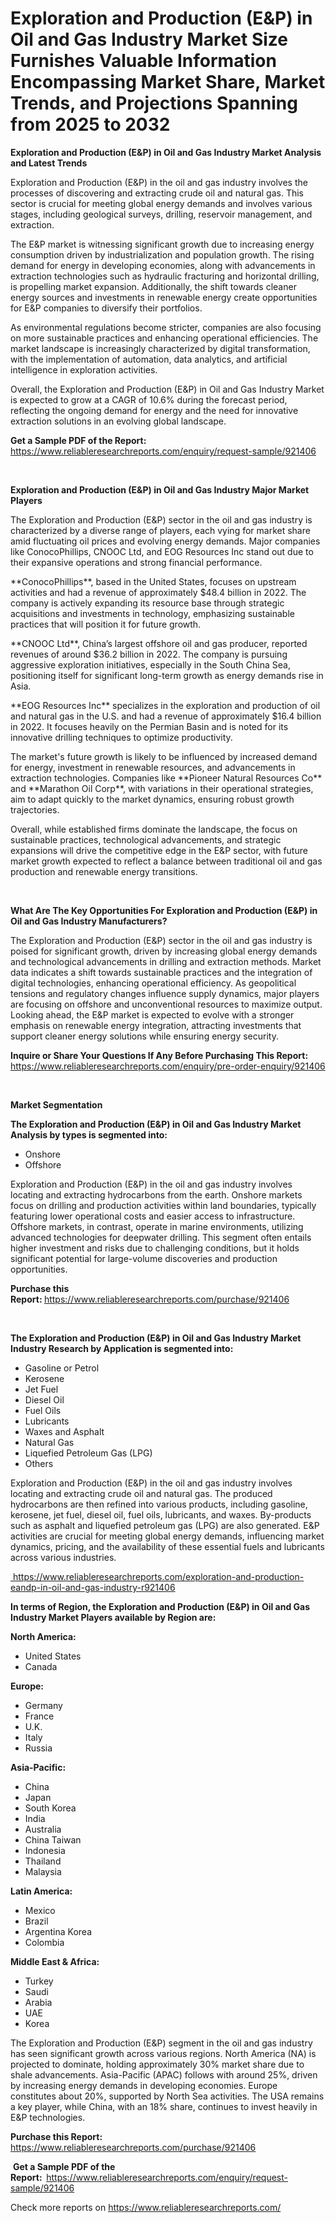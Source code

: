 <p><h1>Exploration and Production (E&P) in Oil and Gas Industry Market Size Furnishes Valuable Information Encompassing Market Share, Market Trends, and Projections Spanning from 2025 to 2032</h1></p><p><strong>Exploration and Production (E&P) in Oil and Gas Industry Market Analysis and Latest Trends</strong></p>
<p><p>Exploration and Production (E&P) in the oil and gas industry involves the processes of discovering and extracting crude oil and natural gas. This sector is crucial for meeting global energy demands and involves various stages, including geological surveys, drilling, reservoir management, and extraction.</p><p>The E&P market is witnessing significant growth due to increasing energy consumption driven by industrialization and population growth. The rising demand for energy in developing economies, along with advancements in extraction technologies such as hydraulic fracturing and horizontal drilling, is propelling market expansion. Additionally, the shift towards cleaner energy sources and investments in renewable energy create opportunities for E&P companies to diversify their portfolios.</p><p>As environmental regulations become stricter, companies are also focusing on more sustainable practices and enhancing operational efficiencies. The market landscape is increasingly characterized by digital transformation, with the implementation of automation, data analytics, and artificial intelligence in exploration activities.</p><p>Overall, the Exploration and Production (E&P) in Oil and Gas Industry Market is expected to grow at a CAGR of 10.6% during the forecast period, reflecting the ongoing demand for energy and the need for innovative extraction solutions in an evolving global landscape.</p></p>
<p><strong>Get a Sample PDF of the Report:&nbsp;</strong> <a href="https://www.reliableresearchreports.com/enquiry/request-sample/921406?utm_campaign=2215&utm_medium=2&utm_source=Github&utm_content=ia&utm_term=07042025&utm_id=exploration-and-production-ep-in-oil-and-gas-industry">https://www.reliableresearchreports.com/enquiry/request-sample/921406</a></p>
<p>&nbsp;</p>
<p><strong>Exploration and Production (E&P) in Oil and Gas Industry Major Market Players</strong></p>
<p><p>The Exploration and Production (E&P) sector in the oil and gas industry is characterized by a diverse range of players, each vying for market share amid fluctuating oil prices and evolving energy demands. Major companies like ConocoPhillips, CNOOC Ltd, and EOG Resources Inc stand out due to their expansive operations and strong financial performance.</p><p>**ConocoPhillips**, based in the United States, focuses on upstream activities and had a revenue of approximately $48.4 billion in 2022. The company is actively expanding its resource base through strategic acquisitions and investments in technology, emphasizing sustainable practices that will position it for future growth.</p><p>**CNOOC Ltd**, China’s largest offshore oil and gas producer, reported revenues of around $36.2 billion in 2022. The company is pursuing aggressive exploration initiatives, especially in the South China Sea, positioning itself for significant long-term growth as energy demands rise in Asia.</p><p>**EOG Resources Inc** specializes in the exploration and production of oil and natural gas in the U.S. and had a revenue of approximately $16.4 billion in 2022. It focuses heavily on the Permian Basin and is noted for its innovative drilling techniques to optimize productivity.</p><p>The market's future growth is likely to be influenced by increased demand for energy, investment in renewable resources, and advancements in extraction technologies. Companies like **Pioneer Natural Resources Co** and **Marathon Oil Corp**, with variations in their operational strategies, aim to adapt quickly to the market dynamics, ensuring robust growth trajectories.</p><p>Overall, while established firms dominate the landscape, the focus on sustainable practices, technological advancements, and strategic expansions will drive the competitive edge in the E&P sector, with future market growth expected to reflect a balance between traditional oil and gas production and renewable energy transitions.</p></p>
<p>&nbsp;</p>
<p><strong>What Are The Key Opportunities For Exploration and Production (E&P) in Oil and Gas Industry Manufacturers?</strong></p>
<p><p>The Exploration and Production (E&P) sector in the oil and gas industry is poised for significant growth, driven by increasing global energy demands and technological advancements in drilling and extraction methods. Market data indicates a shift towards sustainable practices and the integration of digital technologies, enhancing operational efficiency. As geopolitical tensions and regulatory changes influence supply dynamics, major players are focusing on offshore and unconventional resources to maximize output. Looking ahead, the E&P market is expected to evolve with a stronger emphasis on renewable energy integration, attracting investments that support cleaner energy solutions while ensuring energy security.</p></p>
<p><strong>Inquire or Share Your Questions If Any Before Purchasing This Report:</strong> <a href="https://www.reliableresearchreports.com/enquiry/pre-order-enquiry/921406?utm_campaign=2215&utm_medium=2&utm_source=Github&utm_content=ia&utm_term=07042025&utm_id=exploration-and-production-ep-in-oil-and-gas-industry">https://www.reliableresearchreports.com/enquiry/pre-order-enquiry/921406</a></p>
<p>&nbsp;</p>
<p><strong>Market Segmentation</strong></p>
<p><strong>The Exploration and Production (E&P) in Oil and Gas Industry Market Analysis by types is segmented into:</strong></p>
<p><ul><li>Onshore</li><li>Offshore</li></ul></p>
<p><p>Exploration and Production (E&P) in the oil and gas industry involves locating and extracting hydrocarbons from the earth. Onshore markets focus on drilling and production activities within land boundaries, typically featuring lower operational costs and easier access to infrastructure. Offshore markets, in contrast, operate in marine environments, utilizing advanced technologies for deepwater drilling. This segment often entails higher investment and risks due to challenging conditions, but it holds significant potential for large-volume discoveries and production opportunities.</p></p>
<p><strong>Purchase this Report:&nbsp;</strong><a href="https://www.reliableresearchreports.com/purchase/921406?utm_campaign=2215&utm_medium=2&utm_source=Github&utm_content=ia&utm_term=07042025&utm_id=exploration-and-production-ep-in-oil-and-gas-industry">https://www.reliableresearchreports.com/purchase/921406</a></p>
<p>&nbsp;</p>
<p><strong>The Exploration and Production (E&P) in Oil and Gas Industry Market Industry Research by Application is segmented into:</strong></p>
<p><ul><li>Gasoline or Petrol</li><li>Kerosene</li><li>Jet Fuel</li><li>Diesel Oil</li><li>Fuel Oils</li><li>Lubricants</li><li>Waxes and Asphalt</li><li>Natural Gas</li><li>Liquefied Petroleum Gas (LPG)</li><li>Others</li></ul></p>
<p><p>Exploration and Production (E&P) in the oil and gas industry involves locating and extracting crude oil and natural gas. The produced hydrocarbons are then refined into various products, including gasoline, kerosene, jet fuel, diesel oil, fuel oils, lubricants, and waxes. By-products such as asphalt and liquefied petroleum gas (LPG) are also generated. E&P activities are crucial for meeting global energy demands, influencing market dynamics, pricing, and the availability of these essential fuels and lubricants across various industries.</p></p>
<p><a href="https://www.reliableresearchreports.com/exploration-and-production-eandp-in-oil-and-gas-industry-r921406?utm_campaign=2215&utm_medium=2&utm_source=Github&utm_content=ia&utm_term=07042025&utm_id=exploration-and-production-ep-in-oil-and-gas-industry">&nbsp;https://www.reliableresearchreports.com/exploration-and-production-eandp-in-oil-and-gas-industry-r921406</a></p>
<p><strong>In terms of Region, the Exploration and Production (E&P) in Oil and Gas Industry Market Players available by Region are:</strong></p>
<p>
    <p> <strong> North America: </strong>
        <ul>
            <li>United States</li>
            <li>Canada</li>
        </ul>
        </p> 
    <p> <strong> Europe: </strong>
        <ul>
            <li>Germany</li>
            <li>France</li>
            <li>U.K.</li>
            <li>Italy</li>
            <li>Russia</li>
        </ul>
        </p> 
    <p> <strong> Asia-Pacific: </strong>
        <ul>
            <li>China</li>
            <li>Japan</li>
            <li>South Korea</li>
            <li>India</li>
            <li>Australia</li>
            <li>China Taiwan</li>
            <li>Indonesia</li>
            <li>Thailand</li>
            <li>Malaysia</li>
        </ul>
        </p> 
    <p> <strong> Latin America: </strong>
        <ul>
            <li>Mexico</li>
            <li>Brazil</li>
            <li>Argentina Korea</li>
            <li>Colombia</li>
        </ul>
        </p> 
    <p> <strong> Middle East & Africa: </strong>
        <ul>
            <li>Turkey</li>
            <li>Saudi</li>
            <li>Arabia</li>
            <li>UAE</li>
            <li>Korea</li>
        </ul>
    </p>
    </p>
<p><p>The Exploration and Production (E&P) segment in the oil and gas industry has seen significant growth across various regions. North America (NA) is projected to dominate, holding approximately 30% market share due to shale advancements. Asia-Pacific (APAC) follows with around 25%, driven by increasing energy demands in developing economies. Europe constitutes about 20%, supported by North Sea activities. The USA remains a key player, while China, with an 18% share, continues to invest heavily in E&P technologies.</p></p>
<p><strong>Purchase this Report: </strong><a href="https://www.reliableresearchreports.com/purchase/921406?utm_campaign=2215&utm_medium=2&utm_source=Github&utm_content=ia&utm_term=07042025&utm_id=exploration-and-production-ep-in-oil-and-gas-industry">https://www.reliableresearchreports.com/purchase/921406</a></p>
<p>&nbsp;<strong>Get a Sample PDF of the Report:&nbsp;&nbsp;</strong><a href="https://www.reliableresearchreports.com/enquiry/request-sample/921406?utm_campaign=2215&utm_medium=2&utm_source=Github&utm_content=ia&utm_term=07042025&utm_id=exploration-and-production-ep-in-oil-and-gas-industry">https://www.reliableresearchreports.com/enquiry/request-sample/921406</a></p>
<p><strong></strong></p>
<p>Check more reports on <a href="https://www.reliableresearchreports.com/?utm_campaign=2215&utm_medium=2&utm_source=Github&utm_content=ia&utm_term=07042025&utm_id=exploration-and-production-ep-in-oil-and-gas-industry">https://www.reliableresearchreports.com/</a></p>
